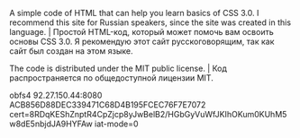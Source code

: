 A simple code of HTML that can help you learn basics of CSS 3.0. I recommend this site for Russian speakers, since the site was created in this language. | Простой HTML-код, который может помочь вам освоить основы CSS 3.0. Я рекомендую этот сайт русскоговорящим, так как сайт был создан на этом языке.

The code is distributed under the MIT public license. | Код распространяется по общедоступной лицензии MIT.

obfs4 92.27.150.44:8080 ACB856D88DEC339471C68D4B195FCEC76F7E7072 cert=8RDqKEShZnptR4CpZjcp8yJwBelB2/HGbGyVuWfJKIhOKum0KUhM5w8dE5nbjdJA9HYFAw iat-mode=0